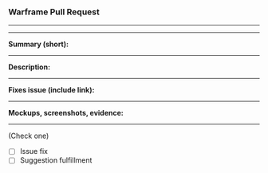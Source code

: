 ### Warframe Pull Request
---
---

**Summary (short):**

---
**Description:**

---
**Fixes issue (include link):**

---
**Mockups, screenshots, evidence:**

---

(Check one)
- [ ] Issue fix
- [ ] Suggestion fulfillment
